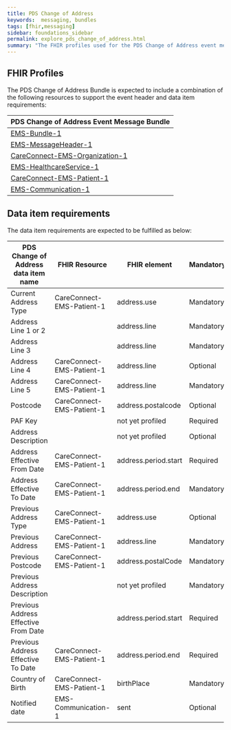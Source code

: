 ```yaml
---
title: PDS Change of Address 
keywords:  messaging, bundles
tags: [fhir,messaging]
sidebar: foundations_sidebar
permalink: explore_pds_change_of_address.html
summary: "The FHIR profiles used for the PDS Change of Address event message bundle"
---
```


## FHIR Profiles ##

The PDS Change of Address Bundle is expected to include a combination of the following resources to support the event header and data item requirements:

| PDS Change of Address Event Message Bundle |
|--------------------------------------------|
| [EMS-Bundle-1](https://fhir.nhs.uk/STU3/StructureDefinition/EMS-Bundle-1)                              |
| [EMS-MessageHeader-1](https://fhir.nhs.uk/STU3/StructureDefinition/EMS-MessageHeader-1)                       |
| [CareConnect-EMS-Organization-1](https://fhir.nhs.uk/STU3/StructureDefinition/CareConnect-EMS-Organization-1)                |
| [EMS-HealthcareService-1](https://fhir.nhs.uk/STU3/StructureDefinition/EMS-HealthcareService-1)                   |
| [CareConnect-EMS-Patient-1](https://fhir.nhs.uk/STU3/StructureDefinition/CareConnect-EMS-Patient-1)                     |
| [EMS-Communication-1](https://fhir.nhs.uk/STU3/StructureDefinition/EMS-Communication-1)                       |

## Data item requirements  ##

The data item requirements are expected to be fulfilled as below:

| PDS Change of Address data item name | FHIR Resource         | FHIR element         | Mandatory/Optional/Required |
|--------------------------------------|-----------------------|----------------------|-----------------------------|
| Current Address Type                 | CareConnect-EMS-Patient-1 | address.use          | Mandatory                   |
| Address Line 1 or 2                  |                       | address.line         | Mandatory                   |
| Address Line 3                       |                       | address.line         | Mandatory                   |
| Address Line 4                       | CareConnect-EMS-Patient-1 | address.line         | Optional                    |
| Address Line 5                       | CareConnect-EMS-Patient-1 | address.line         | Mandatory                   |
| Postcode                             | CareConnect-EMS-Patient-1 | address.postalcode   | Optional                    |
| PAF Key                              |                       | not yet profiled     | Required                    |
| Address Description                  |                       | not yet profiled     | Optional                    |
| Address Effective From Date          | CareConnect-EMS-Patient-1 | address.period.start | Required                    |
| Address Effective To Date            | CareConnect-EMS-Patient-1 | address.period.end   | Mandatory                   |
| Previous Address Type                | CareConnect-EMS-Patient-1 | address.use          | Optional                    |
| Previous Address                     | CareConnect-EMS-Patient-1 | address.line         | Mandatory                   |
| Previous Postcode                    | CareConnect-EMS-Patient-1 | address.postalCode   | Mandatory                   |
| Previous Address Description         |                       | not yet profiled     | Mandatory                   |
| Previous Address Effective From Date |                       | address.period.start | Required                    |
| Previous Address Effective To Date   | CareConnect-EMS-Patient-1 | address.period.end   | Required                    |
| Country of Birth                     | CareConnect-EMS-Patient-1 | birthPlace           | Mandatory                   |
| Notified date                        | EMS-Communication-1   | sent                 | Optional                    |










